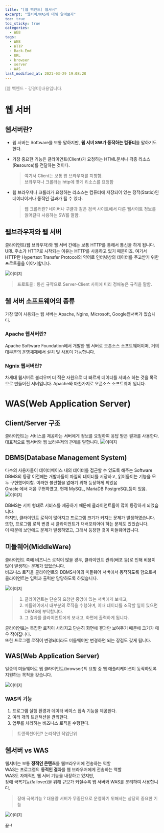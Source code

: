 ```yaml
---
title: "[웹 백엔드] 웹서버"
excerpt: "웹서버/WAS에 대해 알아보자"
toc: true
toc_sticky: true
categories:
  - WEB
tags:
  - WEB
  - HTTP
  - Back-End
  - URL
  - browser
  - server
  - WAS
last_modified_at: 2021-03-29 19:08:20
---
```

<span style="color:grey">[웹 백엔드 - 강경미]내용입니다.</span>

# 웹 서버

## 웹서버란?
- 웹 서버는 Software를 보통 말하지만, **웹 서버 SW가 동작하는 컴퓨터**를 말하기도 한다.
- 가장 중요한 기능은 클라이언트(Client)가 요청하는 HTML문서나 각종 리소스(Resource)를 전달하는 것이다.

  > 여기서 Client는 보통 웹 브라우저를 지칭함.  
  > 브라우저나 크롤러는 http에 맞게 리소스를 요청함  

- 웹 브라우저나 크롤러가 요청하는 리소스는 컴퓨터에 저장되어 있는 정적(Static)인 데이터이거나 동적인 결과가 될 수 있다.

  > 웹 크롤러란? 네이버나 구글과 같은 검색 사이트에서 다른 웹사이트 정보를 읽어갈때 사용하는 SW를 말함.

## 웹브라우저와 웹 서버

클라이언트(웹 브라우저)와 웹 서버 간에는 보통 HTTP를 통해서 통신을 하게 됩니다.  
URL 주소가 HTTP로 시작되는 이유는 HTTP를 사용하고 있기 때문이죠.
여기서 HTTP란 Hypertext Transfer Protocol의 약어로 인터넷상의 데이터를 주고받기 위한 프로토콜을 이야기합니다. 

![이미지](/assets/images/WEB/web3.png)

> 프로토콜 : 통신 규약으로 Server-Client 사이에 미리 정해놓은 규칙을 말함. 

## 웹 서버 소프트웨어의 종류
가장 많이 사용되는 웹 서버는 Apache, Nginx, Microsoft, Google웹서버가 있습니다.

### Apache 웹서버란?
Apache Software Foundation에서 개발한 웹 서버로 오픈소스 소프트웨어이며,
거의 대부분의 운영체제에서 설치 및 사용이 가능합니다. 

### Ngnix 웹서버란?
차세대 웹서버로 불리우며 더 적은 자원으로 더 빠르게 데이터를 서비스 하는 것을 목적으로 만들어진 서버입니다. Apache와 마찬가지로 오픈소스 소프트웨어 입니다.

# WAS(Web Application Server)

## Client/Server 구조
클라이언트는 서비스를 제공하는 서버에게 정보를 요청하여 응답 받은 결과를 사용한다.  
대표적으로 웹서버와 웹 브라우저의 관계를 말합니다.
![이미지](/assets/images/WEB/web4.png)

## DBMS(Database Management System)
다수의 사용자들이 데이터베이스 내의 데이터를 접근할 수 있도록 해주는 Software  
DBMS의 등장 이전에는 개발자들이 파일의 데이터를 저장하고, 읽어들이는 기능을 모두 구현했어야함. 이러한 불편함을 없애기 위해 등장하게 되었음  
Oracle 에서 처음 구현하였고, 현재 MySQL, MariaDB PostgreSQL등이 있음.  
![이미지](/assets/images/WEB/web5.png)

DBMS는 서버 형태로 서비스를 제공하기 때문에 클라이언트들이 많이 등장하게 되었습니다.  
하지만, 클라이언트 로직이 많아지고 프로그램 크기가 커지는 문제가 발생하였습니다.  
또한, 프로그램 로직 변경 시 클라이언트가 재배포되어야 하는 문제도 있었습니다.  
이 때문에 보안에도 문제가 발생하였고, 그래서 등장한 것이 미들웨어입니다.  

## 미들웨어(MiddleWare)
클라이언트 쪽에 비즈니스 로직이 많을 경우, 클라이언트 관리(배포 등)로 인해 비용이 많이 발생하는 문제가 있었습니다.  
비즈니스 로직을 클라이언트와 DBMS사이의 미들웨어 서버에서 동작하도록 함으로써 클라이언트는 입력과 출력만 담당하도록 하였습니다.  

![이미지](/assets/images/WEB/web6.png)

> 1. 클라이언트는 단순히 요청만 중앙에 있는 서버에게 보내고,  
> 2. 미들웨어에서 대부분의 로직을 수행하며, 이때 데이터를 조작할 일이 있으면
> DBMS에 부탁합니다.  
> 3. 그 결과를 클라이언트에게 보내고, 화면에 출력하게 됩니다.

클라이언트는 복잡한 로직이 사라지고 단순히 화면에 결과만 보여주기 때문에
크기가 매우 작아집니다.  
또한 프로그램 로직이 변경되더라도 미들웨어만 변경하면 되는 장점도 갖게 됩니다.  

## WAS(Web Application Server)
일종의 미들웨어로 웹 클라이언트(browser)의 요청 중 웹 애플리케이션이 동작하도록 지원하는 목적을 갖습니다.

![이미지](/assets/images/WEB/web7.png)

### WAS의 기능

1. 프로그램 실행 환경과 데이터 베이스 접속 기능을 제공한다.
2. 여러 개의 트랜잭션을 관리한다.
3. 업무를 처리하는 비즈니스 로직을 수행한다.  

> 트랜잭션이란? 논리적인 작업단위

## 웹서버 vs WAS

웹서버는 보통 **정적인 콘텐츠**를 웹브라우저에 전송하는 역할  
WAS는 프로그램의 **동적인 결과**를 웹 브라우저에게 전송하는 역할  
WAS도 자체적인 웹 서버 기능을 내장하고 있지만,  
장애 극복기능(failover)을 위해 규모가 커질수록 웹 서버와 WAS를 분리하여 사용합니다.
> 장애 극복기능 ? 대용량 서버가 무중단으로 운영하기 위해서는 상당히 중요한 기능  

![이미지](/assets/images/WEB/web8.png)

끝-!